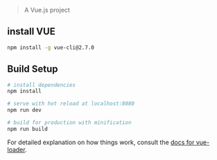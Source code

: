 > A Vue.js project


## install VUE

``` bash
npm install -g vue-cli@2.7.0
```


## Build Setup

``` bash
# install dependencies
npm install

# serve with hot reload at localhost:8080
npm run dev

# build for production with minification
npm run build
```


For detailed explanation on how things work, consult the [docs for vue-loader](http://vuejs.github.io/vue-loader).